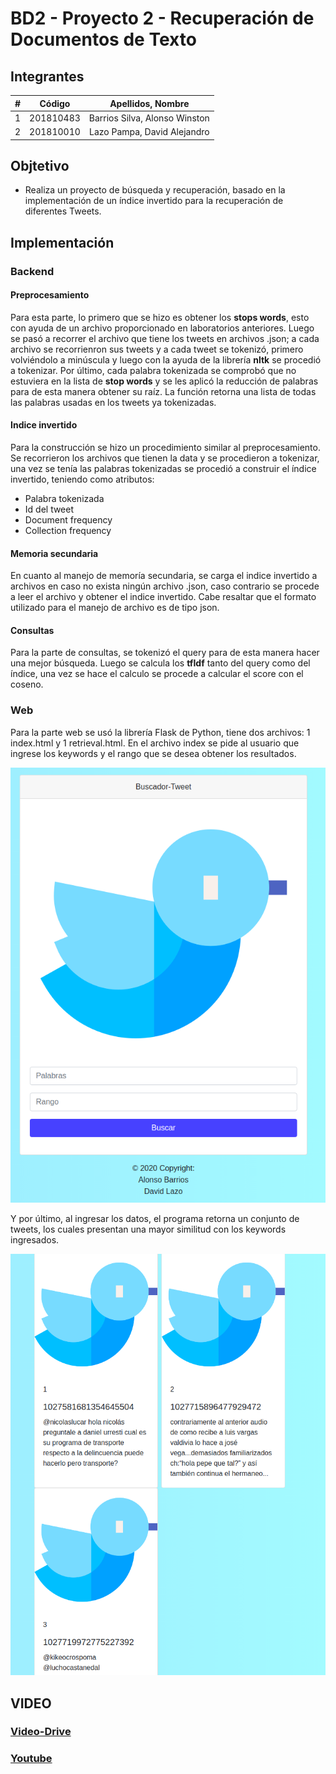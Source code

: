 # BD2 - Proyecto 2 - Recuperación de Documentos de Texto
## Integrantes
|  **#** | **Código** | **Apellidos, Nombre** |
| :---: | :---: | :---: |
|  1 | 201810483 | Barrios Silva, Alonso Winston |
|  2 | 201810010 | Lazo Pampa, David Alejandro |
## Objtetivo
- Realiza un proyecto de búsqueda y recuperación, basado en la implementación de un índice invertido para la recuperación de diferentes Tweets.

## Implementación
### Backend
#### Preprocesamiento
Para esta parte, lo primero que se hizo es obtener los __stops words__, esto con ayuda de un archivo proporcionado en laboratorios anteriores. Luego se pasó a recorrer el archivo que tiene los tweets en archivos .json; a cada archivo se recorrienron sus tweets y a cada tweet se tokenizó, primero volviéndolo a minúscula y luego con la ayuda de la librería **nltk** se procedió a tokenizar. Por último, cada palabra tokenizada se comprobó que no estuviera en la lista de **stop words** y se les aplicó la reducción de palabras para de esta manera obtener su raíz. La función retorna una lista de todas las palabras usadas en los tweets ya tokenizadas.
  
#### Indice invertido
Para la construcción se hizo un procedimiento similar al preprocesamiento. Se recorrieron los archivos que tienen la data y se procedieron a tokenizar, una vez se tenía las palabras tokenizadas se procedió a construir el índice invertido, teniendo como atributos: 
- Palabra tokenizada
- Id del tweet
- Document frequency
- Collection frequency

#### Memoria secundaria
En cuanto al manejo de memoría secundaria, se carga el indice invertido a archivos en caso no exista ningún archivo .json, caso contrario se procede a leer el archivo y obtener el indice invertido. Cabe resaltar que el formato utilizado para el manejo de archivo es de tipo json.

#### Consultas
Para la parte de consultas, se tokenizó el query para de esta manera hacer una mejor búsqueda. Luego se calcula los **tfIdf** tanto del query como del índice, una vez se hace el calculo se procede a calcular el score con el coseno.

### Web
Para la parte web se usó la librería Flask de Python, tiene dos archivos: 1 index.html y 1 retrieval.html. En el archivo index se pide al usuario que ingrese los keywords y el rango que se desea obtener los resultados.

![Index](./rmd_img/index.png)

Y por último, al ingresar los datos, el programa retorna un conjunto de tweets, los cuales presentan una mayor similitud con los keywords ingresados.

![Index](./rmd_img/retrieval.png)

## VIDEO
### [Video-Drive](https://drive.google.com/file/d/15C8B0t7vbq2JPLIDcs_AFQTUh9m2KDXU/view?usp=sharing)
### [Youtube](https://www.youtube.com/watch?v=vSqyYzI_YlY&feature=youtu.be)
